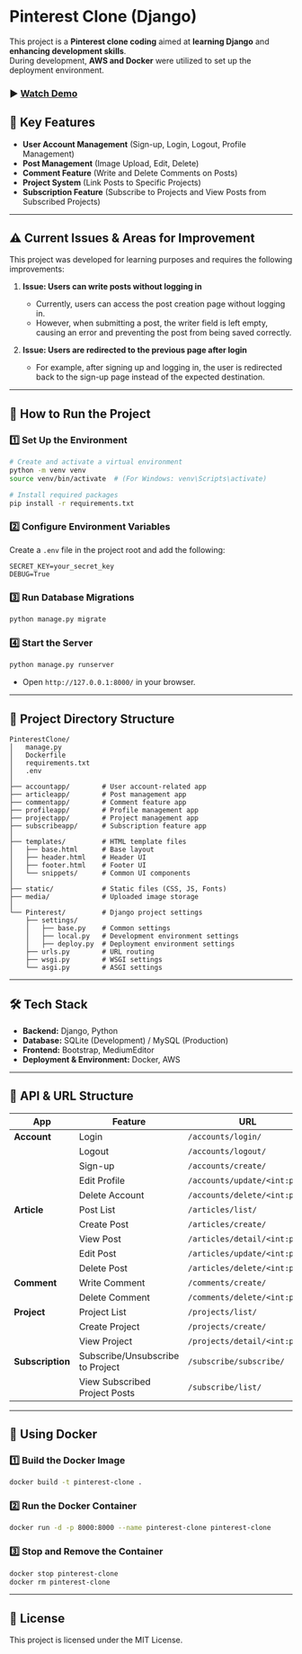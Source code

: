 # **Pinterest Clone (Django)**  
This project is a **Pinterest clone coding** aimed at **learning Django** and **enhancing development skills**.  
During development, **AWS and Docker** were utilized to set up the deployment environment.  

### ▶ [Watch Demo](https://1drv.ms/v/c/699aeea76de52c4e/EWZu_ZqWucFKtWJSf0jS9uoBv1XVUpB_uvg6pFARIHmf7g?e=8m2tOK)

## **📌 Key Features**  
- **User Account Management** (Sign-up, Login, Logout, Profile Management)  
- **Post Management** (Image Upload, Edit, Delete)  
- **Comment Feature** (Write and Delete Comments on Posts)  
- **Project System** (Link Posts to Specific Projects)  
- **Subscription Feature** (Subscribe to Projects and View Posts from Subscribed Projects)  

---

## **⚠️ Current Issues & Areas for Improvement**  
This project was developed for learning purposes and requires the following improvements:  

1. **Issue: Users can write posts without logging in**  
   - Currently, users can access the post creation page without logging in.  
   - However, when submitting a post, the writer field is left empty, causing an error and preventing the post from being saved correctly.  

2. **Issue: Users are redirected to the previous page after login**  
   - For example, after signing up and logging in, the user is redirected back to the sign-up page instead of the expected destination.  

---

## **🚀 How to Run the Project**  
### **1️⃣ Set Up the Environment**  
```bash
# Create and activate a virtual environment
python -m venv venv
source venv/bin/activate  # (For Windows: venv\Scripts\activate)

# Install required packages
pip install -r requirements.txt
```

### **2️⃣ Configure Environment Variables**  
Create a `.env` file in the project root and add the following:  
```
SECRET_KEY=your_secret_key
DEBUG=True
```

### **3️⃣ Run Database Migrations**  
```bash
python manage.py migrate
```

### **4️⃣ Start the Server**  
```bash
python manage.py runserver
```
- Open `http://127.0.0.1:8000/` in your browser.  

---

## **📂 Project Directory Structure**  
```
PinterestClone/
│   manage.py
│   Dockerfile
│   requirements.txt
│   .env
│
├── accountapp/        # User account-related app
├── articleapp/        # Post management app
├── commentapp/        # Comment feature app
├── profileapp/        # Profile management app
├── projectapp/        # Project management app
├── subscribeapp/      # Subscription feature app
│
├── templates/         # HTML template files
│   ├── base.html      # Base layout
│   ├── header.html    # Header UI
│   ├── footer.html    # Footer UI
│   └── snippets/      # Common UI components
│
├── static/            # Static files (CSS, JS, Fonts)
├── media/             # Uploaded image storage
│
└── Pinterest/         # Django project settings
    ├── settings/
    │   ├── base.py    # Common settings
    │   ├── local.py   # Development environment settings
    │   ├── deploy.py  # Deployment environment settings
    ├── urls.py        # URL routing
    ├── wsgi.py        # WSGI settings
    └── asgi.py        # ASGI settings
```

---

## **🛠 Tech Stack**  
- **Backend:** Django, Python  
- **Database:** SQLite (Development) / MySQL (Production)  
- **Frontend:** Bootstrap, MediumEditor  
- **Deployment & Environment:** Docker, AWS  

---

## **📝 API & URL Structure**  
| App | Feature | URL |
|----|------|-----|
| **Account** | Login | `/accounts/login/` |
| | Logout | `/accounts/logout/` |
| | Sign-up | `/accounts/create/` |
| | Edit Profile | `/accounts/update/<int:pk>/` |
| | Delete Account | `/accounts/delete/<int:pk>/` |
| **Article** | Post List | `/articles/list/` |
| | Create Post | `/articles/create/` |
| | View Post | `/articles/detail/<int:pk>/` |
| | Edit Post | `/articles/update/<int:pk>/` |
| | Delete Post | `/articles/delete/<int:pk>/` |
| **Comment** | Write Comment | `/comments/create/` |
| | Delete Comment | `/comments/delete/<int:pk>/` |
| **Project** | Project List | `/projects/list/` |
| | Create Project | `/projects/create/` |
| | View Project | `/projects/detail/<int:pk>/` |
| **Subscription** | Subscribe/Unsubscribe to Project | `/subscribe/subscribe/` |
| | View Subscribed Project Posts | `/subscribe/list/` |

---

## **🐳 Using Docker**  
### **1️⃣ Build the Docker Image**  
```bash
docker build -t pinterest-clone .
```

### **2️⃣ Run the Docker Container**  
```bash
docker run -d -p 8000:8000 --name pinterest-clone pinterest-clone
```

### **3️⃣ Stop and Remove the Container**  
```bash
docker stop pinterest-clone
docker rm pinterest-clone
```

---

## **📜 License**  
This project is licensed under the MIT License.  
